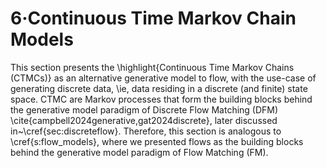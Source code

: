 # 6·Continuous Time Markov Chain Models

This section presents the \highlight{Continuous Time Markov Chains (CTMCs)} as an alternative generative model to flow, with the use-case of generating discrete data, \ie, data residing in a discrete (and finite) state space.
CTMC are Markov processes that form the building blocks behind the generative model paradigm of Discrete Flow Matching (DFM) \cite{campbell2024generative,gat2024discrete}, later discussed in~\cref{sec:discreteflow}.
Therefore, this section is analogous to \cref{s:flow_models}, where we presented flows as the building blocks behind the generative model paradigm of Flow Matching (FM).
